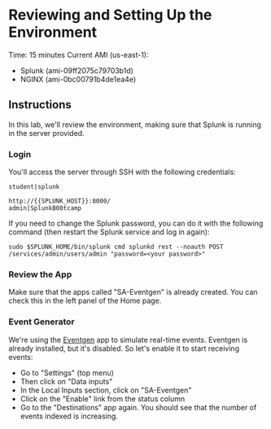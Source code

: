 # Reviewing and Setting Up the Environment
Time: 15 minutes
Current AMI (us-east-1): 

- Splunk (ami-09ff2075c79703b1d)
- NGINX (ami-0bc00791b4de1ea4e)

## Instructions

In this lab, we'll review the environment, making sure that Splunk is running in the server provided. 

### Login
You'll access the server through SSH with the following credentials:

```
student|splunk

http://{{SPLUNK_HOST}}:8000/
admin|SplunkB00tcamp
```

If you need to change the Splunk password, you can do it with the following command (then restart the Splunk service and log in again):

```
sudo $SPLUNK_HOME/bin/splunk cmd splunkd rest --noauth POST /services/admin/users/admin "password=<your password>" 
```

### Review the App
Make sure that the apps called "SA-Eventgen" is already created. You can check this in the left panel of the Home page.

### Event Generator
We're using the [Eventgen](https://splunkbase.splunk.com/app/1924/) app to simulate real-time events. Eventgen is already installed, but it's disabled. So let's enable it to start receiving events:

- Go to "Settings" (top menu)
- Then click on "Data inputs"
- In the Local Inputs section, click on "SA-Eventgen"
- Click on the "Enable" link from the status column
- Go to the "Destinations" app again. You should see that the number of events indexed is increasing.
